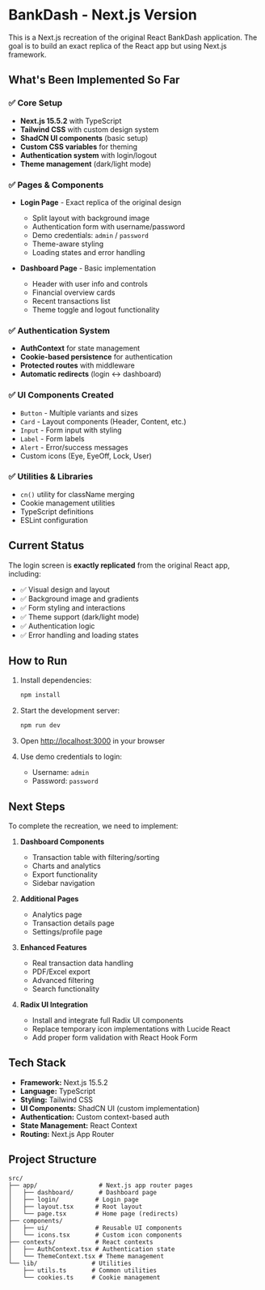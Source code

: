# BankDash - Next.js Version

This is a Next.js recreation of the original React BankDash application. The goal is to build an exact replica of the React app but using Next.js framework.

## What's Been Implemented So Far

### ✅ Core Setup
- **Next.js 15.5.2** with TypeScript
- **Tailwind CSS** with custom design system
- **ShadCN UI components** (basic setup)
- **Custom CSS variables** for theming
- **Authentication system** with login/logout
- **Theme management** (dark/light mode)

### ✅ Pages & Components
- **Login Page** - Exact replica of the original design
  - Split layout with background image
  - Authentication form with username/password
  - Demo credentials: `admin` / `password`
  - Theme-aware styling
  - Loading states and error handling

- **Dashboard Page** - Basic implementation
  - Header with user info and controls
  - Financial overview cards
  - Recent transactions list
  - Theme toggle and logout functionality

### ✅ Authentication System
- **AuthContext** for state management
- **Cookie-based persistence** for authentication
- **Protected routes** with middleware
- **Automatic redirects** (login ↔ dashboard)

### ✅ UI Components Created
- `Button` - Multiple variants and sizes
- `Card` - Layout components (Header, Content, etc.)
- `Input` - Form input with styling
- `Label` - Form labels
- `Alert` - Error/success messages
- Custom icons (Eye, EyeOff, Lock, User)

### ✅ Utilities & Libraries
- `cn()` utility for className merging
- Cookie management utilities
- TypeScript definitions
- ESLint configuration

## Current Status

The login screen is **exactly replicated** from the original React app, including:
- ✅ Visual design and layout
- ✅ Background image and gradients
- ✅ Form styling and interactions
- ✅ Theme support (dark/light mode)
- ✅ Authentication logic
- ✅ Error handling and loading states

## How to Run

1. Install dependencies:
   ```bash
   npm install
   ```

2. Start the development server:
   ```bash
   npm run dev
   ```

3. Open [http://localhost:3000](http://localhost:3000) in your browser

4. Use demo credentials to login:
   - Username: `admin`
   - Password: `password`

## Next Steps

To complete the recreation, we need to implement:

1. **Dashboard Components**
   - Transaction table with filtering/sorting
   - Charts and analytics
   - Export functionality
   - Sidebar navigation

2. **Additional Pages**
   - Analytics page
   - Transaction details page
   - Settings/profile page

3. **Enhanced Features**
   - Real transaction data handling
   - PDF/Excel export
   - Advanced filtering
   - Search functionality

4. **Radix UI Integration**
   - Install and integrate full Radix UI components
   - Replace temporary icon implementations with Lucide React
   - Add proper form validation with React Hook Form

## Tech Stack

- **Framework:** Next.js 15.5.2
- **Language:** TypeScript
- **Styling:** Tailwind CSS
- **UI Components:** ShadCN UI (custom implementation)
- **Authentication:** Custom context-based auth
- **State Management:** React Context
- **Routing:** Next.js App Router

## Project Structure

```
src/
├── app/                 # Next.js app router pages
│   ├── dashboard/       # Dashboard page
│   ├── login/          # Login page
│   ├── layout.tsx      # Root layout
│   └── page.tsx        # Home page (redirects)
├── components/
│   ├── ui/             # Reusable UI components
│   └── icons.tsx       # Custom icon components
├── contexts/           # React contexts
│   ├── AuthContext.tsx # Authentication state
│   └── ThemeContext.tsx # Theme management
└── lib/               # Utilities
    ├── utils.ts       # Common utilities
    └── cookies.ts     # Cookie management
```
